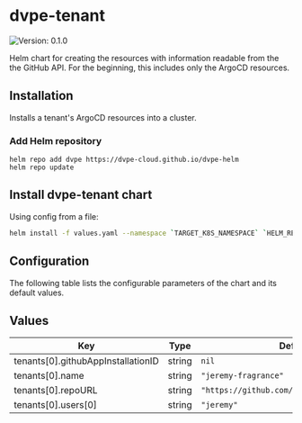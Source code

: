 # dvpe-tenant

![Version: 0.1.0](https://img.shields.io/badge/Version-0.1.0-informational?style=flat-square)

Helm chart for creating the resources with information readable from the the GitHub API. For the beginning, this includes only the ArgoCD resources.

## Installation
Installs a tenant's ArgoCD resources into a cluster.

### Add Helm repository

```shell
helm repo add dvpe https://dvpe-cloud.github.io/dvpe-helm
helm repo update
```

## Install dvpe-tenant chart

Using config from a file:

```bash
helm install -f values.yaml --namespace `TARGET_K8S_NAMESPACE` `HELM_RELEASE_NAME` dvpe/dvpe-tenant
```

## Configuration

The following table lists the configurable parameters of the chart and its default values.

## Values

| Key | Type | Default | Description |
|-----|------|---------|-------------|
| tenants[0].githubAppInstallationID | string | `nil` |  |
| tenants[0].name | string | `"jeremy-fragrance"` |  |
| tenants[0].repoURL | string | `"https://github.com/jeremy/fragrance.git"` |  |
| tenants[0].users[0] | string | `"jeremy"` |  |
